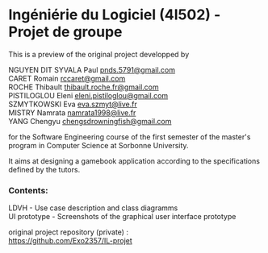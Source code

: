 # Ingéniérie du Logiciel (4I502) - Projet de groupe

This is a preview of the original project developped by  

NGUYEN DIT SYVALA Paul  pnds.5791@gmail.com  
CARET Romain  rccaret@gmail.com  
ROCHE Thibault  thibault.roche.fr@gmail.com  
PISTILOGLOU Eleni eleni.pistiloglou@gmail.com  
SZMYTKOWSKI Eva   eva.szmyt@live.fr  
MISTRY Namrata  namrata1998@live.fr  
YANG Chengyu chengsdrowningfish@gmail.com  

for the Software Engineering course of the first semester of the master's program in Computer Science at Sorbonne University. 

It aims at designing a gamebook application according to the specifications defined by the tutors.  
  
  
  

### Contents:
LDVH - Use case description and class diagramms  
UI prototype - Screenshots of the graphical user interface prototype  
  
  
  

original project repository (private) :  
https://github.com/Exo2357/IL-projet
